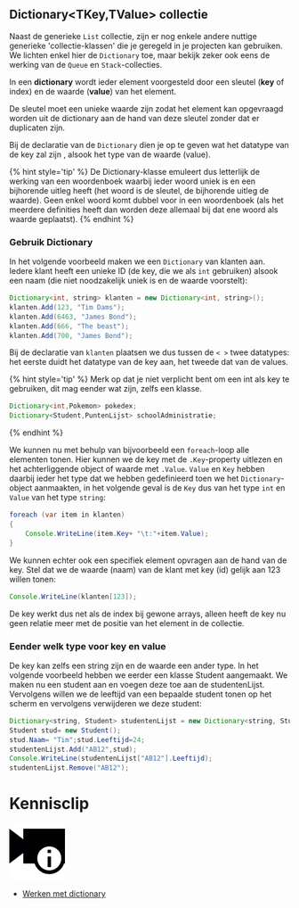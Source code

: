## Dictionary<TKey,TValue> collectie

Naast de generieke ``List`` collectie, zijn er nog enkele andere nuttige generieke 'collectie-klassen' die je geregeld in je projecten kan gebruiken. We lichten enkel hier de ``Dictionary`` toe, maar bekijk zeker ook eens de werking van de ``Queue`` en ``Stack``-collecties.

In een **dictionary** wordt ieder element voorgesteld door een sleutel (**key** of index) en de waarde (**value**) van het element. 

De sleutel moet een unieke waarde zijn zodat het element kan opgevraagd worden uit de dictionary aan de hand van deze sleutel zonder dat er duplicaten zijn.


Bij de declaratie van de ``Dictionary`` dien je op te geven wat het datatype van de key zal zijn , alsook het type van de waarde (value). 

{% hint style='tip' %}
De Dictionary-klasse emuleert dus letterlijk de werking van een woordenboek waarbij ieder woord uniek is en een bijhorende uitleg heeft (het woord is de sleutel, de bijhorende uitleg de waarde). 
Geen enkel woord komt dubbel voor in een woordenboek (als het meerdere definities heeft dan worden deze allemaal bij dat ene woord als waarde geplaatst).
{% endhint %}

### Gebruik Dictionary
In het volgende voorbeeld maken we een ``Dictionary`` van klanten aan. Iedere klant heeft een unieke ID (de key, die we als ``int`` gebruiken) alsook een naam (die niet noodzakelijk uniek is en de waarde voorstelt):

```java
Dictionary<int, string> klanten = new Dictionary<int, string>();
klanten.Add(123, "Tim Dams");
klanten.Add(6463, "James Bond");
klanten.Add(666, "The beast");
klanten.Add(700, "James Bond");
``` 

Bij de declaratie van ``klanten`` plaatsen we dus tussen de ``< >`` twee datatypes: het eerste duidt het datatype van de key aan, het tweede dat van de values.

{% hint style='tip' %}
Merk op dat je niet verplicht bent om een int als key te gebruiken, dit mag eender wat zijn, zelfs een klasse.

```java
Dictionary<int,Pokemon> pokedex;
Dictionary<Student,PuntenLijst> schoolAdministratie;
```
{% endhint %}


We kunnen nu met behulp van bijvoorbeeld een ``foreach``-loop alle elementen tonen. Hier kunnen we de key met de ``.Key``-property uitlezen en het achterliggende object of waarde met ``.Value``. ``Value`` en ``Key`` hebben daarbij ieder het type dat we hebben gedefinieerd toen we het ``Dictionary``-object aanmaakten, in het volgende geval is de ``Key`` dus van het type ``int`` en ``Value`` van het type ``string``:

```java
foreach (var item in klanten)
{
    Console.WriteLine(item.Key+ "\t:"+item.Value);
}
```

We kunnen echter ook een specifiek element opvragen aan de hand van de key. Stel dat we de waarde (naam) van de klant met key (id) gelijk aan 123 willen tonen:

```java
Console.WriteLine(klanten[123]);
```

De key werkt dus net als de index bij gewone arrays, alleen heeft de key nu geen relatie meer met de positie van het element in de collectie.

### Eender welk type voor key en value

De key kan zelfs een string zijn en de waarde een ander type. In het volgende voorbeeld hebben we eerder een klasse Student aangemaakt. We maken nu een student aan en voegen deze toe aan de studentenLijst. Vervolgens willen we de leeftijd van een bepaalde student tonen op het scherm en vervolgens verwijderen we deze student:

```java
Dictionary<string, Student> studentenLijst = new Dictionary<string, Student>();
Student stud= new Student();
stud.Naam= "Tim";stud.Leeftijd=24;
studentenLijst.Add("AB12",stud);
Console.WriteLine(studentenLijst["AB12"].Leeftijd);
studentenLijst.Remove("AB12");
```

<!---NOBOOKSTART--->
# Kennisclip
![](../assets/infoclip.png)

* [Werken met dictionary](https://ap.cloud.panopto.eu/Panopto/Pages/Viewer.aspx?id=43e5eb65-6b40-4539-892e-ab9f0093b774)
<!---NOBOOKEND--->